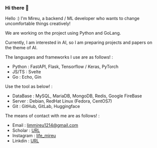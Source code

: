 ### Hi there 👋

Hello :) I'm Mireu, a backend / ML developer who wants to change uncomfortable things creatively!

We are working on the project using Python and GoLang.

Currently, I am interested in AI, so I am preparing projects and papers on the theme of AI.




The languages and frameworks I use are as follows! : 

- Python : FastAPI, Flask, Tensorflow / Keras, PyTorch
- JS/TS : Svelte
- Go : Echo, Gin





Use the tool as below! : 

- DataBase : MySQL, MariaDB, MongoDB, Redis, Google FireBase
- Server : Debian, RedHat Linux (Fedora, CentOS7)
- Git : GitHub, GitLab, Huggingface




The means of contact with me are as follows! :
- Email : <limmireu1214@gmail.com>
- Scholar : [URL](https://scholar.google.com/citations?hl=en&user=l1TMvnIAAAAJ)
- Instagram : [life_mireu](https://www.instagram.com/life_mireu/)
- Linkdin : [URL](linkedin.com/in/mireu-lim-528064256)
